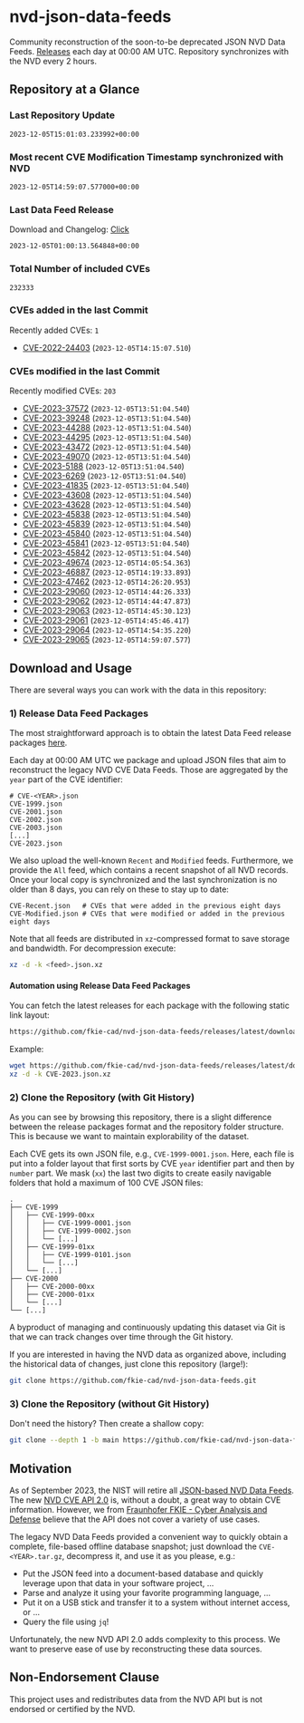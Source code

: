 # nvd-json-data-feeds

Community reconstruction of the soon-to-be deprecated JSON NVD Data Feeds. 
[Releases](https://github.com/fkie-cad/nvd-json-data-feeds/releases/latest) each day at 00:00 AM UTC.
Repository synchronizes with the NVD every 2 hours.

## Repository at a Glance

### Last Repository Update

```plain
2023-12-05T15:01:03.233992+00:00
```

### Most recent CVE Modification Timestamp synchronized with NVD

```plain
2023-12-05T14:59:07.577000+00:00
```

### Last Data Feed Release

Download and Changelog: [Click](https://github.com/fkie-cad/nvd-json-data-feeds/releases/latest)

```plain
2023-12-05T01:00:13.564848+00:00
```

### Total Number of included CVEs

```plain
232333
```

### CVEs added in the last Commit

Recently added CVEs: `1`

* [CVE-2022-24403](CVE-2022/CVE-2022-244xx/CVE-2022-24403.json) (`2023-12-05T14:15:07.510`)


### CVEs modified in the last Commit

Recently modified CVEs: `203`

* [CVE-2023-37572](CVE-2023/CVE-2023-375xx/CVE-2023-37572.json) (`2023-12-05T13:51:04.540`)
* [CVE-2023-39248](CVE-2023/CVE-2023-392xx/CVE-2023-39248.json) (`2023-12-05T13:51:04.540`)
* [CVE-2023-44288](CVE-2023/CVE-2023-442xx/CVE-2023-44288.json) (`2023-12-05T13:51:04.540`)
* [CVE-2023-44295](CVE-2023/CVE-2023-442xx/CVE-2023-44295.json) (`2023-12-05T13:51:04.540`)
* [CVE-2023-43472](CVE-2023/CVE-2023-434xx/CVE-2023-43472.json) (`2023-12-05T13:51:04.540`)
* [CVE-2023-49070](CVE-2023/CVE-2023-490xx/CVE-2023-49070.json) (`2023-12-05T13:51:04.540`)
* [CVE-2023-5188](CVE-2023/CVE-2023-51xx/CVE-2023-5188.json) (`2023-12-05T13:51:04.540`)
* [CVE-2023-6269](CVE-2023/CVE-2023-62xx/CVE-2023-6269.json) (`2023-12-05T13:51:04.540`)
* [CVE-2023-41835](CVE-2023/CVE-2023-418xx/CVE-2023-41835.json) (`2023-12-05T13:51:04.540`)
* [CVE-2023-43608](CVE-2023/CVE-2023-436xx/CVE-2023-43608.json) (`2023-12-05T13:51:04.540`)
* [CVE-2023-43628](CVE-2023/CVE-2023-436xx/CVE-2023-43628.json) (`2023-12-05T13:51:04.540`)
* [CVE-2023-45838](CVE-2023/CVE-2023-458xx/CVE-2023-45838.json) (`2023-12-05T13:51:04.540`)
* [CVE-2023-45839](CVE-2023/CVE-2023-458xx/CVE-2023-45839.json) (`2023-12-05T13:51:04.540`)
* [CVE-2023-45840](CVE-2023/CVE-2023-458xx/CVE-2023-45840.json) (`2023-12-05T13:51:04.540`)
* [CVE-2023-45841](CVE-2023/CVE-2023-458xx/CVE-2023-45841.json) (`2023-12-05T13:51:04.540`)
* [CVE-2023-45842](CVE-2023/CVE-2023-458xx/CVE-2023-45842.json) (`2023-12-05T13:51:04.540`)
* [CVE-2023-49674](CVE-2023/CVE-2023-496xx/CVE-2023-49674.json) (`2023-12-05T14:05:54.363`)
* [CVE-2023-46887](CVE-2023/CVE-2023-468xx/CVE-2023-46887.json) (`2023-12-05T14:19:33.893`)
* [CVE-2023-47462](CVE-2023/CVE-2023-474xx/CVE-2023-47462.json) (`2023-12-05T14:26:20.953`)
* [CVE-2023-29060](CVE-2023/CVE-2023-290xx/CVE-2023-29060.json) (`2023-12-05T14:44:26.333`)
* [CVE-2023-29062](CVE-2023/CVE-2023-290xx/CVE-2023-29062.json) (`2023-12-05T14:44:47.873`)
* [CVE-2023-29063](CVE-2023/CVE-2023-290xx/CVE-2023-29063.json) (`2023-12-05T14:45:30.123`)
* [CVE-2023-29061](CVE-2023/CVE-2023-290xx/CVE-2023-29061.json) (`2023-12-05T14:45:46.417`)
* [CVE-2023-29064](CVE-2023/CVE-2023-290xx/CVE-2023-29064.json) (`2023-12-05T14:54:35.220`)
* [CVE-2023-29065](CVE-2023/CVE-2023-290xx/CVE-2023-29065.json) (`2023-12-05T14:59:07.577`)


## Download and Usage

There are several ways you can work with the data in this repository:

### 1) Release Data Feed Packages

The most straightforward approach is to obtain the latest Data Feed release packages [here](https://github.com/fkie-cad/nvd-json-data-feeds/releases/latest).

Each day at 00:00 AM UTC we package and upload JSON files that aim to reconstruct the legacy NVD CVE Data Feeds.
Those are aggregated by the `year` part of the CVE identifier:

```
# CVE-<YEAR>.json
CVE-1999.json
CVE-2001.json
CVE-2002.json
CVE-2003.json
[...]
CVE-2023.json
```

We also upload the well-known `Recent` and `Modified` feeds.
Furthermore, we provide the `All` feed, which contains a recent snapshot of all NVD records.
Once your local copy is synchronized and the last synchronization is no older than 8 days, you can rely on these to stay up to date:

```plain
CVE-Recent.json   # CVEs that were added in the previous eight days
CVE-Modified.json # CVEs that were modified or added in the previous eight days
```

Note that all feeds are distributed in `xz`-compressed format to save storage and bandwidth.
For decompression execute:

```sh
xz -d -k <feed>.json.xz
```


#### Automation using Release Data Feed Packages

You can fetch the latest releases for each package with the following static link layout:

```sh
https://github.com/fkie-cad/nvd-json-data-feeds/releases/latest/download/CVE-<YEAR>.json.xz
```

Example:

```sh
wget https://github.com/fkie-cad/nvd-json-data-feeds/releases/latest/download/CVE-2023.json.xz
xz -d -k CVE-2023.json.xz
```

### 2) Clone the Repository (with Git History)

As you can see by browsing this repository, there is a slight difference between the release packages format and the repository folder structure.
This is because we want to maintain explorability of the dataset.

Each CVE gets its own JSON file, e.g., `CVE-1999-0001.json`.
Here, each file is put into a folder layout that first sorts by CVE `year` identifier part and then by `number` part.
We mask (`xx`) the last two digits to create easily navigable folders that hold a maximum of 100 CVE JSON files:

```plain
.
├── CVE-1999
│   ├── CVE-1999-00xx
│   │   ├── CVE-1999-0001.json
│   │   ├── CVE-1999-0002.json
│   │   └── [...]
│   ├── CVE-1999-01xx
│   │   ├── CVE-1999-0101.json
│   │   └── [...]
│   └── [...]
├── CVE-2000
│   ├── CVE-2000-00xx
│   ├── CVE-2000-01xx
│   └── [...]
└── [...]
```

A byproduct of managing and continuously updating this dataset via Git is that we can track changes over time through the Git history.

If you are interested in having the NVD data as organized above, including the historical data of changes, just clone this repository (large!):

```sh
git clone https://github.com/fkie-cad/nvd-json-data-feeds.git
```

### 3) Clone the Repository (without Git History)

Don't need the history? Then create a shallow copy:

```sh
git clone --depth 1 -b main https://github.com/fkie-cad/nvd-json-data-feeds.git
```

## Motivation

As of September 2023, the NIST will retire all [JSON-based NVD Data Feeds](https://nvd.nist.gov/vuln/data-feeds#divRetirementBanner-1).
The new [NVD CVE API 2.0](https://nvd.nist.gov/developers/vulnerabilities) is, without a doubt, a great way to obtain CVE information.
However, we from [Fraunhofer FKIE - Cyber Analysis and Defense](https://www.fkie.fraunhofer.de/en/departments/cad.html) believe that the API does not cover a variety of use cases.

The legacy NVD Data Feeds provided a convenient way to quickly obtain a complete, file-based offline database snapshot; just download the `CVE-<YEAR>.tar.gz`, decompress it, and use it as you please, e.g.:

* Put the JSON feed into a document-based database and quickly leverage upon that data in your software project, ...
* Parse and analyze it using your favorite programming language, ...
* Put it on a USB stick and transfer it to a system without internet access, or ...
* Query the file using `jq`!

Unfortunately, the new NVD API 2.0 adds complexity to this process.
We want to preserve ease of use by reconstructing these data sources.

## Non-Endorsement Clause

This project uses and redistributes data from the NVD API but is not endorsed or certified by the NVD.